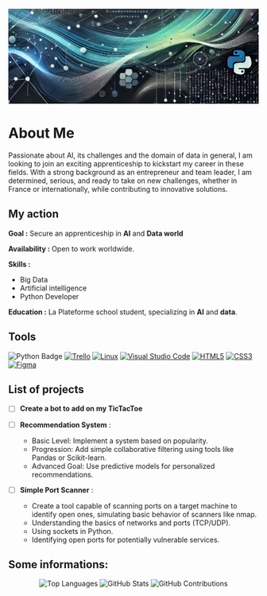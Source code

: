 
<p align= "center">
  <img src="./banner_github_profile4.gif" alt="Banner Image">
</p>


# About Me

Passionate about AI, its challenges and the domain of data in general, I am looking to join an exciting apprenticeship to kickstart my career in these fields. With a strong background as an entrepreneur and team leader, I am determined, serious, and ready to take on new challenges, whether in France or internationally, while contributing to innovative solutions.


## My action

**Goal :** Secure an apprenticeship in **AI** and **Data world**


**Availability :** Open to work worldwide.


**Skills :**
  - Big Data
  - Artificial intelligence
  - Python Developer


**Education :**  La Plateforme school student, specializing in **AI** and **data**.

## Tools

![Python Badge](https://img.shields.io/badge/Python-3776AB?logo=python&logoColor=fff&style=flat)
[![Trello](https://img.shields.io/badge/Trello-Board-0079BF?logo=trello&logoColor=white)](https://trello.com/b/VOTRE_ID_DE_BOARD)
[![Linux](https://img.shields.io/badge/Linux-OS-FCC624?logo=linux&logoColor=black)](https://www.kernel.org/)
[![Visual Studio Code](https://img.shields.io/badge/Visual%20Studio%20Code-Editor-007ACC?logo=visual-studio-code&logoColor=white)](https://code.visualstudio.com/)
[![HTML5](https://img.shields.io/badge/HTML5-Markup-E34F26?logo=html5&logoColor=white)](https://developer.mozilla.org/docs/Web/HTML)
[![CSS3](https://img.shields.io/badge/CSS3-Styles-1572B6?logo=css3&logoColor=white)](https://developer.mozilla.org/docs/Web/CSS)
[![Figma](https://img.shields.io/badge/Figma-Design-FF7262?logo=figma&logoColor=white)](https://www.figma.com/file/VOTRE_ID_DE_FIGMA)

  
## List of projects

- [ ] **Create a bot to add on my TicTacToe**

- [ ] **Recommendation System** :
    
    - Basic Level: Implement a system based on popularity.
    - Progression: Add simple collaborative filtering using tools like Pandas or Scikit-learn.
    - Advanced Goal: Use predictive models for personalized recommendations.

- [ ] **Simple Port Scanner** : 
      
    - Create a tool capable of scanning ports on a target machine to identify open ones, 
      simulating basic behavior of scanners like nmap.
    - Understanding the basics of networks and ports (TCP/UDP).
    - Using sockets in Python.
    - Identifying open ports for potentially vulnerable services.
     






## Some informations:

<p align="center">
  <img src="https://github-readme-stats.vercel.app/api/top-langs/?username=Paul-Emmanuel-Buffe" alt="Top Languages" />
  <img src="https://github-readme-stats.vercel.app/api?username=Paul-Emmanuel-Buffe&show_icons=true&hide_title=true" alt="GitHub Stats" />
  <img src="https://github-readme-streak-stats.herokuapp.com/?user=Paul-Emmanuel-Buffe" alt= "GitHub Contributions" />
</p>


 

